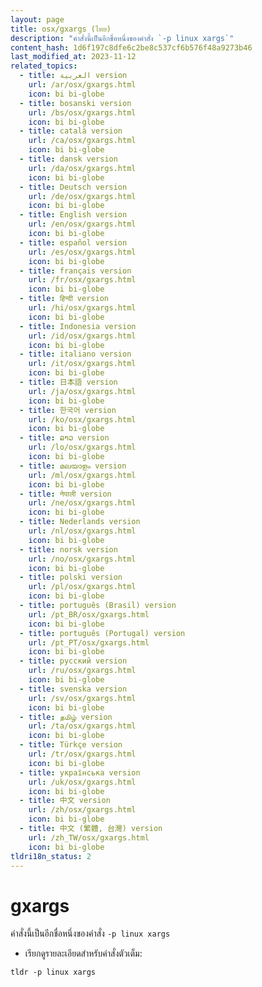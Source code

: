 ```yaml
---
layout: page
title: osx/gxargs (ไทย)
description: "คำสั่งนี้เป็นอีกชื่อหนึ่งของคำสั่ง `-p linux xargs`"
content_hash: 1d6f197c8dfe6c2be8c537cf6b576f48a9273b46
last_modified_at: 2023-11-12
related_topics:
  - title: العربية version
    url: /ar/osx/gxargs.html
    icon: bi bi-globe
  - title: bosanski version
    url: /bs/osx/gxargs.html
    icon: bi bi-globe
  - title: català version
    url: /ca/osx/gxargs.html
    icon: bi bi-globe
  - title: dansk version
    url: /da/osx/gxargs.html
    icon: bi bi-globe
  - title: Deutsch version
    url: /de/osx/gxargs.html
    icon: bi bi-globe
  - title: English version
    url: /en/osx/gxargs.html
    icon: bi bi-globe
  - title: español version
    url: /es/osx/gxargs.html
    icon: bi bi-globe
  - title: français version
    url: /fr/osx/gxargs.html
    icon: bi bi-globe
  - title: हिन्दी version
    url: /hi/osx/gxargs.html
    icon: bi bi-globe
  - title: Indonesia version
    url: /id/osx/gxargs.html
    icon: bi bi-globe
  - title: italiano version
    url: /it/osx/gxargs.html
    icon: bi bi-globe
  - title: 日本語 version
    url: /ja/osx/gxargs.html
    icon: bi bi-globe
  - title: 한국어 version
    url: /ko/osx/gxargs.html
    icon: bi bi-globe
  - title: ລາວ version
    url: /lo/osx/gxargs.html
    icon: bi bi-globe
  - title: മലയാളം version
    url: /ml/osx/gxargs.html
    icon: bi bi-globe
  - title: नेपाली version
    url: /ne/osx/gxargs.html
    icon: bi bi-globe
  - title: Nederlands version
    url: /nl/osx/gxargs.html
    icon: bi bi-globe
  - title: norsk version
    url: /no/osx/gxargs.html
    icon: bi bi-globe
  - title: polski version
    url: /pl/osx/gxargs.html
    icon: bi bi-globe
  - title: português (Brasil) version
    url: /pt_BR/osx/gxargs.html
    icon: bi bi-globe
  - title: português (Portugal) version
    url: /pt_PT/osx/gxargs.html
    icon: bi bi-globe
  - title: русский version
    url: /ru/osx/gxargs.html
    icon: bi bi-globe
  - title: svenska version
    url: /sv/osx/gxargs.html
    icon: bi bi-globe
  - title: தமிழ் version
    url: /ta/osx/gxargs.html
    icon: bi bi-globe
  - title: Türkçe version
    url: /tr/osx/gxargs.html
    icon: bi bi-globe
  - title: українська version
    url: /uk/osx/gxargs.html
    icon: bi bi-globe
  - title: 中文 version
    url: /zh/osx/gxargs.html
    icon: bi bi-globe
  - title: 中文 (繁體, 台灣) version
    url: /zh_TW/osx/gxargs.html
    icon: bi bi-globe
tldri18n_status: 2
---
```

# gxargs

คำสั่งนี้เป็นอีกชื่อหนึ่งของคำสั่ง `-p linux xargs`

- เรียกดูรายละเอียดสำหรับคำสั่งตัวเต็ม:

`tldr -p linux xargs`
